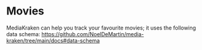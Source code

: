 # Movies

MediaKraken can help you track your favourite movies; it uses the following data schema:
https://github.com/NoelDeMartin/media-kraken/tree/main/docs#data-schema

